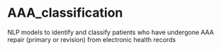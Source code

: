 # AAA_classification
NLP models to identify and classify patients who have undergone AAA repair (primary or revision) from electronic health records 
